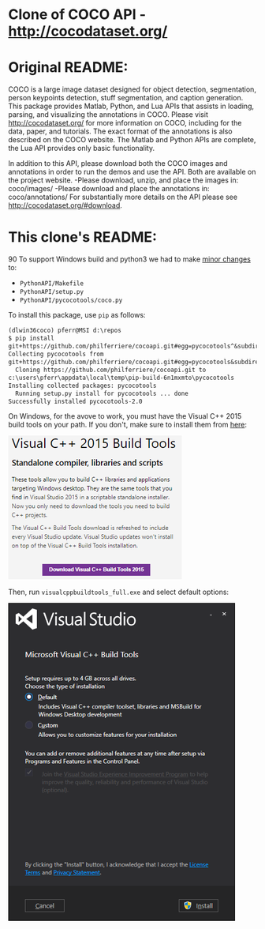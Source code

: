 Clone of COCO API - http://cocodataset.org/
===========================================

# Original README:

COCO is a large image dataset designed for object detection, segmentation, person keypoints detection, stuff segmentation, and caption generation. This package provides Matlab, Python, and Lua APIs that assists in loading, parsing, and visualizing the annotations in COCO. Please visit http://cocodataset.org/ for more information on COCO, including for the data, paper, and tutorials. The exact format of the annotations is also described on the COCO website. The Matlab and Python APIs are complete, the Lua API provides only basic functionality.

In addition to this API, please download both the COCO images and annotations in order to run the demos and use the API. Both are available on the project website.
-Please download, unzip, and place the images in: coco/images/
-Please download and place the annotations in: coco/annotations/
For substantially more details on the API please see http://cocodataset.org/#download.

# This clone's README:
90
To support Windows build and python3 we had to make [minor changes](https://github.com/cocodataset/cocoapi/compare/master...philferriere:master) to:

- `PythonAPI/Makefile`
- `PythonAPI/setup.py`
- `PythonAPI/pycocotools/coco.py`

To install this package, use `pip` as follows:

```
(dlwin36coco) pferr@MSI d:\repos
$ pip install git+https://github.com/philferriere/cocoapi.git#egg=pycocotools^&subdirectory=PythonAPI
Collecting pycocotools from git+https://github.com/philferriere/cocoapi.git#egg=pycocotools&subdirectory=PythonAPI
  Cloning https://github.com/philferriere/cocoapi.git to c:\users\pferr\appdata\local\temp\pip-build-6n1mxmto\pycocotools
Installing collected packages: pycocotools
  Running setup.py install for pycocotools ... done
Successfully installed pycocotools-2.0
```

On Windows, for the avove to work, you must have the Visual C++ 2015 build tools on your path. If you don't, make sure to install them from [here](http://landinghub.visualstudio.com/visual-cpp-build-tools):

![](img/download.png)

Then, run `visualcppbuildtools_full.exe` and select default options:

![](img/install.png)

